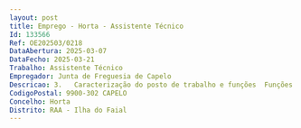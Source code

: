 ```yaml
--- 
layout: post
title: Emprego - Horta - Assistente Técnico
Id: 133566
Ref: OE202503/0218
DataAbertura: 2025-03-07
DataFecho: 2025-03-21
Trabalho: Assistente Técnico
Empregador: Junta de Freguesia de Capelo
Descricao: 3.	Caracterização do posto de trabalho e funções  Funções de natureza executiva, de aplicação de métodos e processos, com base em diretivas bem definidas e instruções gerais, de grau médio de complexidade, nas áreas de atuação comuns e instrumentais e nos vários domínios de atuação dos órgãos e serviços, nomeadamente para o atendimento a realizar na Junta de Freguesia, bem como no apoio aos órgãos autárquicos e ao atendimento geral, tratamento geral da correspondência e resposta aos particulares  apoio de secretariado ao executivo, elaboração de atas das reuniões, elaboração de ofícios no âmbito dos procedimentos administrativos específicos do órgão  procedimentos de aquisição e ou manutenção de material, equipamentos, instalações ou serviços  organização e desenvolvimento das operações necessárias aos atos eleitorais  entre outras que podem e devem ser acometidas a um Assistente Técnico  Comparecer às ações de formação que lhe foram indicadas  Cumprir as regras de segurança, higiene e saúde no trabalho  Aplicar o sistema de gestão da qualidade, participando na sua melhoria.A descrição de funções referida, não prejudica a atribuição ao trabalhador de funções que lhe sejam afins ou funcionalmente ligadas, para as quais detenha a qualificação profissional adequada e não impliquem desvalorização profissional, nos termos estabelecidos no artigo 81.º da Lei Geral do Trabalho em Funções Públicas (LGTFP).
CodigoPostal: 9900-302 CAPELO
Concelho: Horta
Distrito: RAA - Ilha do Faial
--- 
```

